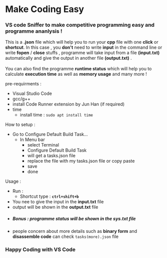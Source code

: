 # Make Coding Easy
###  **VS code Sniffer** to make **competitive programming** easy and **programme ananlysis** ! <br>

This is a **.json** file which will help you to run your **cpp** file with one **click** or **shortcut**.
In this case , you **don't** need to write **input** in the command line or write **fopen** / **close** stuffs , programme will take input from a file **(input.txt)** automatically and give the output in another file **(output.txt)** .<br>
<br>
You can also find the programme **runtime status** which will help  you to calculate **execution time** as well as **memory usage** and many more !<br>

pre-requirments : 
- Visual Studio Code
- gcc/g++
- install Code Runner extension by Jun Han (if required)
- time 
  - install time : ```sudo apt install time```

How to setup :
- Go to Configure Default Build Task...
  - In Menu bar 
    - select Terminal
    - Configure Default Build Task
    - will get a  tasks.json file
    - replace the file with my tasks.json file or copy paste
    - save 
    - done 
    
Usage :
- Run : 
  - Shortcut type : **`ctrl+shift+b`** 
- You nee to give the input in the **input.txt** file
- output will be shown in the **output.txt** file
- ##### Bonus : programme status will be shown in the **sys.txt** file 
- people concern about more details such as **binary form** and **disassemble code** can check `tasks(more).json` file

### Happy Coding with VS Code
